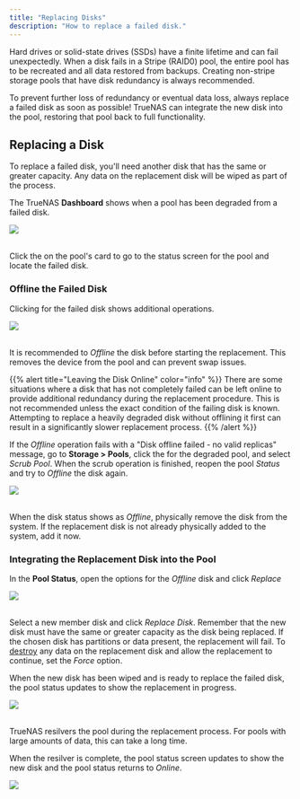 ```yaml
---
title: "Replacing Disks"
description: "How to replace a failed disk."
---
```


Hard drives or solid-state drives (SSDs) have a finite lifetime and can fail unexpectedly.
When a disk fails in a Stripe (RAID0) pool, the entire pool has to be recreated and all data restored from backups.
Creating non-stripe storage pools that have disk redundancy is always recommended.

To prevent further loss of redundancy or eventual data loss, always replace a failed disk as soon as possible!
TrueNAS can integrate the new disk into the pool, restoring that pool back to full functionality.

## Replacing a Disk

To replace a failed disk, you'll need another disk that has the same or greater capacity.
Any data on the replacement disk will be wiped as part of the process.

The TrueNAS **Dashboard** shows when a pool has been degraded from a failed disk.

<img src="/images/pool-degraded.png">
<br><br>

Click the <i class="fas fa-cog"></i> on the pool's card to go to the status screen for the pool and locate the failed disk.

### Offline the Failed Disk

Clicking <i class="fas fa-ellipsis-v"></i> for the failed disk shows additional operations.

<img src="/images/failed-drive-options.png">
<br><br>

It is recommended to *Offline* the disk before starting the replacement.
This removes the device from the pool and can prevent swap issues.

{{% alert title="Leaving the Disk Online" color="info" %}}
There are some situations where a disk that has not completely failed can be left online to provide additional redundancy during the replacement procedure.
This is not recommended unless the exact condition of the failing disk is known.
Attempting to replace a heavily degraded disk without offlining it first can result in a significantly slower replacement process.
{{% /alert %}}

If the *Offline* operation fails with a "Disk offline failed - no valid replicas" message, go to **Storage > Pools**, click the <i class="fas fa-cog"></i> for the degraded pool, and select *Scrub Pool*.
When the scrub operation is finished, reopen the pool *Status* and try to *Offline* the disk again.

<img src="/images/disk-offline.png">
<br><br>

When the disk status shows as *Offline*, physically remove the disk from the system.
If the replacement disk is not already physically added to the system, add it now.

### Integrating the Replacement Disk into the Pool

In the **Pool Status**, open the options for the *Offline* disk and click *Replace*

<img src="/images/disk-replace.png">
<br><br>

Select a new member disk and click *Replace Disk*.
Remember that the new disk must have the same or greater capacity as the disk being replaced.
If the chosen disk has partitions or data present, the replacement will fail.
To <ins>destroy</ins> any data on the replacement disk and allow the replacement to continue, set the *Force* option.

When the new disk has been wiped and is ready to replace the failed disk, the pool status updates to show the replacement in progress.

<img src="/images/pool-status-replace.png">
<br><br>

TrueNAS resilvers the pool during the replacement process.
For pools with large amounts of data, this can take a long time.

When the resilver is complete, the pool status screen updates to show the new disk and the pool status returns to *Online*.

<img src="/images/pool-status-replace-complete.png">
<br><br>
